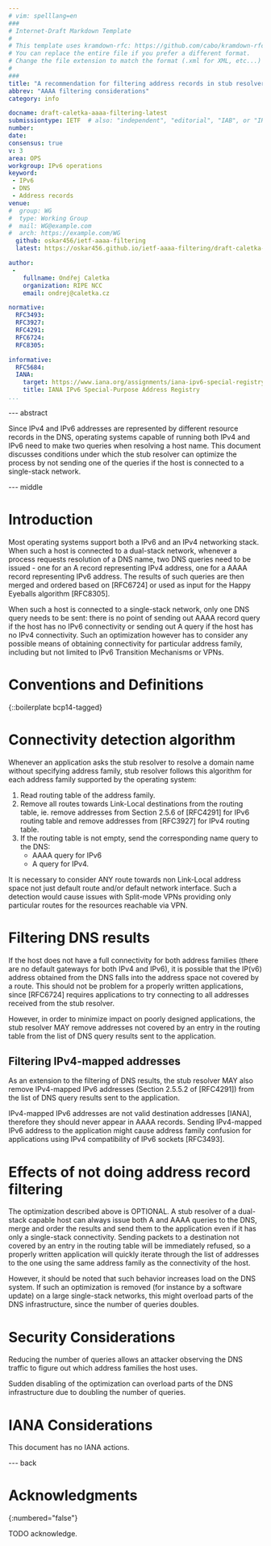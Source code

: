 ```yaml
---
# vim: spelllang=en
###
# Internet-Draft Markdown Template
#
# This template uses kramdown-rfc: https://github.com/cabo/kramdown-rfc
# You can replace the entire file if you prefer a different format.
# Change the file extension to match the format (.xml for XML, etc...)
#
###
title: "A recommendation for filtering address records in stub resolvers"
abbrev: "AAAA filtering considerations"
category: info

docname: draft-caletka-aaaa-filtering-latest
submissiontype: IETF  # also: "independent", "editorial", "IAB", or "IRTF"
number:
date:
consensus: true
v: 3
area: OPS
workgroup: IPv6 operations
keyword:
 - IPv6
 - DNS
 - Address records
venue:
#  group: WG
#  type: Working Group
#  mail: WG@example.com
#  arch: https://example.com/WG
  github: oskar456/ietf-aaaa-filtering
  latest: https://oskar456.github.io/ietf-aaaa-filtering/draft-caletka-aaaa-filtering.html

author:
 -
    fullname: Ondřej Caletka
    organization: RIPE NCC
    email: ondrej@caletka.cz

normative:
  RFC3493:
  RFC3927:
  RFC4291:
  RFC6724:
  RFC8305:

informative:
  RFC5684:
  IANA:
    target: https://www.iana.org/assignments/iana-ipv6-special-registry
    title: IANA IPv6 Special-Purpose Address Registry
...
```


--- abstract

Since IPv4 and IPv6 addresses are represented by different resource records in
the DNS, operating systems capable of running both IPv4 and IPv6 need to make
two queries when resolving a host name. This document discusses conditions under
which the stub resolver can optimize the process by not sending one of the
queries if the host is connected to a single-stack network.

--- middle

# Introduction

Most operating systems support both a IPv6 and an IPv4 networking stack. When such a
host is connected to a dual-stack network, whenever a process requests
resolution of a DNS name, two DNS queries need to be issued - one for an A
record representing IPv4 address, one for a AAAA record representing IPv6
address. The results of such queries are then merged and ordered based on
[RFC6724] or used as input for the Happy Eyeballs algorithm [RFC8305].

When such a host is connected to a single-stack network, only one DNS query needs
to be sent: there is no point of sending out AAAA record query if the host has
no IPv6 connectivity or sending out A query if the host has no IPv4
connectivity. Such an optimization however has to consider any possible means of
obtaining connectivity for particular address family, including but not limited
to IPv6 Transition Mechanisms or VPNs.

# Conventions and Definitions

{::boilerplate bcp14-tagged}

# Connectivity detection algorithm

Whenever an application asks the stub resolver to resolve a domain name without
specifying address family, stub resolver follows this algorithm for each address
family supported by the operating system:

 1. Read routing table of the address family.
 2. Remove all routes towards Link-Local destinations from the routing table, ie. remove addresses from Section 2.5.6 of [RFC4291] for IPv6 routing table and remove addresses from [RFC3927] for IPv4 routing table.
 3. If the routing table is not empty, send the corresponding name query to the DNS:
    * AAAA query for IPv6
    * A query for IPv4.

It is necessary to consider ANY route towards non Link-Local address space
not just default route and/or default network interface. Such a detection would
cause issues with Split-mode VPNs providing only particular routes for the
resources reachable via VPN.

# Filtering DNS results

If the host does not have a full connectivity for both address families (there
are no default gateways for both IPv4 and IPv6), it is possible that the IP(v6)
address obtained from the DNS falls into the address space not covered by a
route. This should not be problem for a properly written applications, since
[RFC6724] requires applications to try connecting to all addresses received from
the stub resolver.

However, in order to minimize impact on poorly designed applications, the stub
resolver MAY remove addresses not covered by an entry in the routing table from
the list of DNS query results sent to the application.

## Filtering IPv4-mapped addresses

As an extension to the filtering of DNS results, the stub resolver MAY also
remove IPv4-mapped IPv6 addresses (Section 2.5.5.2 of [RFC4291]) from the list of DNS
query results sent to the application.

IPv4-mapped IPv6 addresses are not valid destination addresses [IANA],
therefore they should never appear in AAAA records. Sending IPv4-mapped IPv6
address to the application might cause address family confusion for applications
using IPv4 compatibility of IPv6 sockets [RFC3493].

# Effects of not doing address record filtering

The optimization described above is OPTIONAL. A stub resolver of a dual-stack
capable host can always issue both A and AAAA queries to the DNS, merge and
order the results and send them to the application even if it has only a
single-stack connectivity. Sending packets to a destination not covered by an
entry in the routing table will be immediately refused, so a properly written
application will quickly iterate through the list of addresses to the one using the
same address family as the connectivity of the host.

However, it should be noted that such behavior increases load on the DNS system.
If such an optimization is removed (for instance by a software update) on a
large single-stack networks, this might overload parts of the DNS
infrastructure, since the number of queries doubles.

# Security Considerations

Reducing the number of queries allows an attacker observing the DNS traffic to
figure out which address families the host uses.

Sudden disabling of the optimization can overload parts of the DNS
infrastructure due to doubling the number of queries.


# IANA Considerations

This document has no IANA actions.


--- back

# Acknowledgments
{:numbered="false"}

TODO acknowledge.
